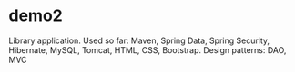 # demo2

Library application. 
Used so far: Maven, Spring Data, Spring Security, Hibernate, MySQL, Tomcat, HTML, CSS, Bootstrap. 
Design patterns: DAO, MVC

